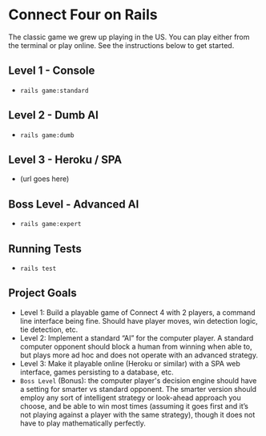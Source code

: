 # Connect Four on Rails

The classic game we grew up playing in the US. You can play either from the
terminal or play online. See the instructions below to get started.

## Level 1 - Console

- `rails game:standard`

## Level 2 - Dumb AI

- `rails game:dumb`

## Level 3 - Heroku / SPA

- (url goes here)

## Boss Level - Advanced AI

- `rails game:expert`

## Running Tests

- `rails test`

## Project Goals

- Level 1: Build a playable game of Connect 4 with 2 players, a command line
  interface being fine.  Should have player moves, win detection logic,
  tie detection, etc.  
- Level 2: Implement a standard “AI” for the computer player. A standard
  computer opponent should block a human from winning when able to, but
  plays more ad hoc and does not operate with an advanced strategy.
- Level 3:  Make it playable online (Heroku or similar) with a SPA web
  interface, games persisting to a database,  etc.
- `Boss Level` (Bonus): the computer player's decision engine should have
  a setting for smarter vs standard opponent. The smarter version should
  employ any sort of intelligent strategy or look-ahead approach you choose,
  and be able to win most times (assuming it goes first and it’s not playing
  against a player with the same strategy), though it does not have to play
  mathematically perfectly.
